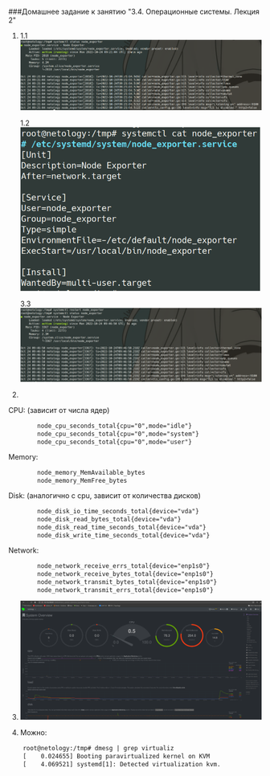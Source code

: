 ###Домашнее задание к занятию "3.4. Операционные системы. Лекция 2"

1. 1.1  
	![](https://github.com/gemeral68/devops_netology/blob/main/os_homework/Screenshot%20from%202022-10-24%2012-37-04.png)
   
   1.2  
   	![](https://github.com/gemeral68/devops_netology/blob/main/os_homework/Screenshot%20from%202022-10-24%2012-37-36.png)
   
   3.3  
   	![](https://github.com/gemeral68/devops_netology/blob/main/os_homework/Screenshot%20from%202022-10-24%2012-47-09.png)

2. 
	
СPU: (зависит от числа ядер)
```
        node_cpu_seconds_total{cpu="0",mode="idle"}
        node_cpu_seconds_total{cpu="0",mode="system"}
        node_cpu_seconds_total{cpu="0",mode="user"}
```
Memory:
```
        node_memory_MemAvailable_bytes 
        node_memory_MemFree_bytes
```
Disk: (аналогично с cpu, зависит от количества дисков)
```
        node_disk_io_time_seconds_total{device="vda"} 
        node_disk_read_bytes_total{device="vda"} 
        node_disk_read_time_seconds_total{device="vda"} 
        node_disk_write_time_seconds_total{device="vda"}    
```
Network:
```
        node_network_receive_errs_total{device="enp1s0"} 
        node_network_receive_bytes_total{device="enp1s0"} 
        node_network_transmit_bytes_total{device="enp1s0"}
        node_network_transmit_errs_total{device="enp1s0"}
```
3. 
	![](https://github.com/gemeral68/devops_netology/blob/main/os_homework/Screenshot%20from%202022-10-24%2012-58-42.png)

4. Можно:
```
	root@netology:/tmp# dmesg | grep virtualiz
	[    0.024655] Booting paravirtualized kernel on KVM
	[    4.069521] systemd[1]: Detected virtualization kvm.
```
